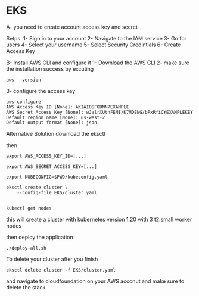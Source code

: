 # EKS 

A- you need to create account access key and secret

Setps:
1- Sign in to your account
2- Navigate to the IAM service
3- Go for users
4- Select your username
5- Select Security Credintials
6- Create Access Key


B- Install AWS CLI and configure it
1- Download the AWS CLI
2- make sure the installation success by excuting
```
aws --version
```
3- configure the access key
```
aws configure
AWS Access Key ID [None]: AKIAIOSFODNN7EXAMPLE
AWS Secret Access Key [None]: wJalrXUtnFEMI/K7MDENG/bPxRfiCYEXAMPLEKEY
Default region name [None]: us-west-2
Default output format [None]: json
```

Alternative Solution
download the eksctl

then

```
export AWS_ACCESS_KEY_ID=[...]

export AWS_SECRET_ACCESS_KEY=[...]

export KUBECONFIG=$PWD/kubeconfig.yaml

eksctl create cluster \
    --config-file EKS/cluster.yaml


kubectl get nodes
```

this will create a cluster with kubernetes version 1.20 with 3 t2.small worker nodes

then deploy the application 


```
./deploy-all.sh
```




To delete your cluster after you finish
```
eksctl delete cluster -f EKS/cluster.yaml
```
and navigate to cloudfoundation on your AWS acconut and make sure to delete the stack




